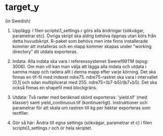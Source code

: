 # target_y

(in Swedish)
1. Upplägg: I filen scripts\1_settings.r görs alla ändringar (sökvägar, parametrar etc). Övriga skript ska aldrig behöva öppnas utan körs från detta huvudskript. R-paket som behövs men inte finns installerade kommer att installeras och en mapp kommer skapas under ”working directory” dit utdata exporteras.

2. Indata: Alla indata ska vara i referenssystemet Sweref99TM (epsg: 3006). Om man vill kan man välja att lägga alla indata och utdata i samma mapp och radera allt i denna mapp efter varje körning. Det ska finnas en tif-fil med indexet ndre75. ndre75-rastret ska vara i intervallet [0,1] och sdan multiplicerat med 255. ndre75=(b7-b5)/(b7+b5).
Det ska också finnas en shapefil med blockgräns.

4. Utdata: Två raster med beräknad skörd exporteras: 'yield.tif' (med klasser) samt yield_continuous.tif (kontinuerligt). Instruktioner och parametrar för att skala om rastren till kg per hektar exporteras som textfiler.

5. Gör så här: Ändra till egna settings (sökvägar, parametrar et c) i filen scripts\1_settings.r och ör hela skriptet.
